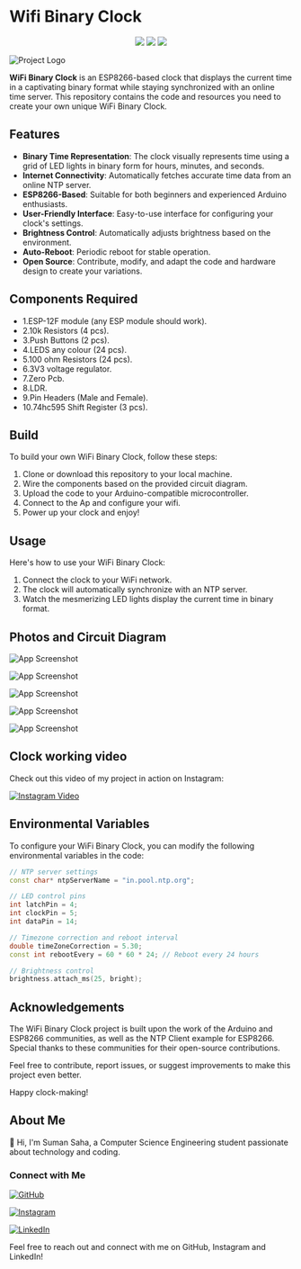 # Wifi Binary Clock

<p align="center">
  <img src="https://img.shields.io/github/issues/circuito-suman/BinaryInternetClock">
  <img src="https://img.shields.io/github/forks/circuito-suman/BinaryInternetClock">
  <img src="https://img.shields.io/github/stars/circuito-suman/BinaryInternetClock">
</p>


![Project Logo](https://github.com/circuito-suman/BinaryInternetClock/blob/main/Pictures/Layer%201.png?raw=true) 



**WiFi Binary Clock** is an ESP8266-based clock that displays the current time in a captivating binary format while staying synchronized with an online time server. This repository contains the code and resources you need to create your own unique WiFi Binary Clock.

## Features
- **Binary Time Representation**: The clock visually represents time using a grid of LED lights in binary form for hours, minutes, and seconds.
- **Internet Connectivity**: Automatically fetches accurate time data from an online NTP server.
- **ESP8266-Based**: Suitable for both beginners and experienced Arduino enthusiasts.
- **User-Friendly Interface**: Easy-to-use interface for configuring your clock's settings.
- **Brightness Control**: Automatically adjusts brightness based on the environment.
- **Auto-Reboot**: Periodic reboot for stable operation.
- **Open Source**: Contribute, modify, and adapt the code and hardware design to create your variations.

 
## Components Required
- 1.ESP-12F module (any ESP module should work).
- 2.10k Resistors (4 pcs).
- 3.Push Buttons (2 pcs).
- 4.LEDS any colour (24 pcs).
- 5.100 ohm Resistors (24 pcs).
- 6.3V3 voltage regulator.
- 7.Zero Pcb.
- 8.LDR.
- 9.Pin Headers (Male and Female).
- 10.74hc595 Shift Register (3 pcs).
  
## Build
To build your own WiFi Binary Clock, follow these steps:

1. Clone or download this repository to your local machine.
2. Wire the components based on the provided circuit diagram.
3. Upload the code to your Arduino-compatible microcontroller.
4. Connect to the Ap and configure your wifi.
5. Power up your clock and enjoy!

## Usage
Here's how to use your WiFi Binary Clock:

1. Connect the clock to your WiFi network.
2. The clock will automatically synchronize with an NTP server.
3. Watch the mesmerizing LED lights display the current time in binary format.


## Photos and Circuit Diagram

![App Screenshot](https://github.com/circuito-suman/BinaryInternetClock/blob/main/Pictures/CircuitDiagram.png?raw=true)

![App Screenshot](https://github.com/circuito-suman/BinaryInternetClock/blob/main/Pictures/1.jpg?raw=true)

![App Screenshot](https://github.com/circuito-suman/BinaryInternetClock/blob/main/Pictures/2.jpg?raw=true)

![App Screenshot](https://github.com/circuito-suman/BinaryInternetClock/blob/main/Pictures/3.jpg?raw=true)

![App Screenshot](https://github.com/circuito-suman/BinaryInternetClock/blob/main/Pictures/4.jpg?raw=true)

## Clock working video
Check out this video of my project in action on Instagram:

[![Instagram Video](https://img.shields.io/badge/Instagram-Video-red?logo=instagram&style=for-the-badge)](https://www.instagram.com/p/Cmil8wFDJDa/)


## Environmental Variables

To configure your WiFi Binary Clock, you can modify the following environmental variables in the code:

```cpp
// NTP server settings
const char* ntpServerName = "in.pool.ntp.org";

// LED control pins
int latchPin = 4;
int clockPin = 5;
int dataPin = 14;

// Timezone correction and reboot interval
double timeZoneCorrection = 5.30;
const int rebootEvery = 60 * 60 * 24; // Reboot every 24 hours

// Brightness control
brightness.attach_ms(25, bright);
```
## Acknowledgements

The WiFi Binary Clock project is built upon the work of the Arduino and ESP8266 communities, as well as the NTP Client example for ESP8266. Special thanks to these communities for their open-source contributions.

Feel free to contribute, report issues, or suggest improvements to make this project even better.

Happy clock-making!


## About Me

👋 Hi, I'm Suman Saha, a Computer Science Engineering student passionate about technology and coding.

### Connect with Me

[![GitHub](https://img.shields.io/badge/GitHub-circuito-suman-brightgreen?logo=github&style=for-the-badge)](https://github.com/circuito-suman)

[![Instagram](https://img.shields.io/badge/Instagram-circuito_suman-red?logo=instagram&style=for-the-badge)](https://www.instagram.com/circuito_suman/)

[![LinkedIn](https://img.shields.io/badge/LinkedIn-SumanSaha-blue?logo=linkedin&style=for-the-badge)](http://www.linkedin.com/in/suman-saha-69ba5029a)


Feel free to reach out and connect with me on GitHub, Instagram and  LinkedIn!
